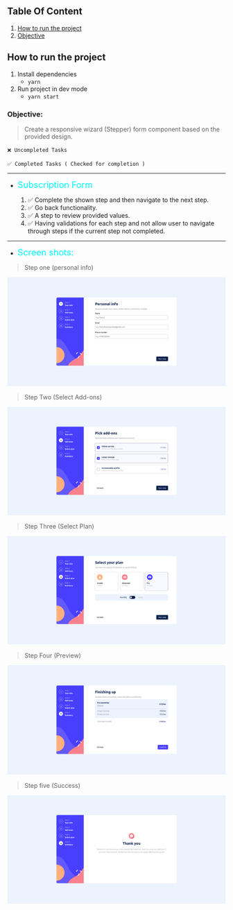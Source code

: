 ## Table Of Content

1. [How to run the project](#How-to-run-the-project)
2. [Objective](#Objective)

## How to run the project

1. Install dependencies
   - `yarn`
2. Run project in dev mode
   - `yarn start`

### Objective:

> Create a responsive wizard (Stepper) form component based on the provided design.

```
❌ Uncompleted Tasks

✅ Completed Tasks ( Checked for completion )
```

---

- <span style="color: cyan; font-size: 20px"> Subscription Form </span>

  1. ✅ Complete the shown step and then navigate to the next step.
  2. ✅ Go back functionality.
  3. ✅ A step to review provided values.
  4. ✅ Having validations for each step and not allow user to navigate through steps if the current step not completed.

---

- <span style="color: cyan; font-size: 20px"> Screen shots: </span>

> Step one (personal info)

![Step one](./public/step-one-screenshot.png)

> Step Two (Select Add-ons)

![Step one](./public/step-two-screenshot.png)

> Step Three (Select Plan)

![Step one](./public/step-three-screenshot.png)

> Step Four (Preview)

![Step one](./public/step-four-screenshot.png)

> Step five (Success)

![Step one](./public/step-five-screenshot.png)
